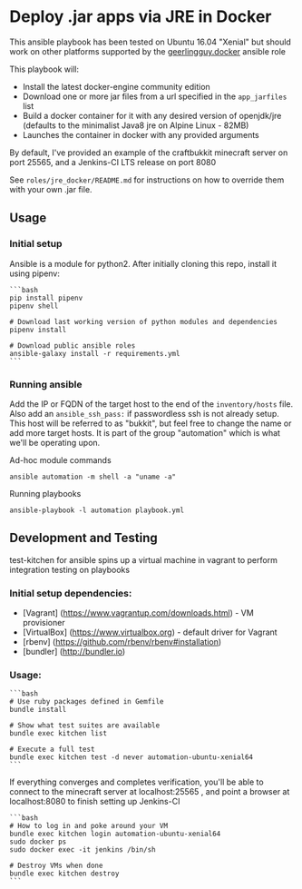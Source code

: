 # Deploy .jar apps via JRE in Docker

This ansible playbook has been tested on Ubuntu 16.04 "Xenial" but should work
on other platforms supported by the
[geerlingguy.docker](https://github.com/geerlingguy/ansible-role-docker/blob/master/meta/main.yml)
ansible role

This playbook will:
 * Install the latest docker-engine community edition
 * Download one or more jar files from a url specified in the `app_jarfiles` list
 * Build a docker container for it with any desired version of openjdk/jre
   (defaults to the minimalist Java8 jre on Alpine Linux - 82MB)
 * Launches the container in docker with any provided arguments

By default, I've provided an example of the craftbukkit minecraft server on port
25565, and a Jenkins-CI LTS release on port 8080

See `roles/jre_docker/README.md` for instructions on how to override them with
your own .jar file.

## Usage

### Initial setup

Ansible is a module for python2. After initially cloning this repo, install it
using pipenv:

    ```bash
    pip install pipenv
    pipenv shell

    # Download last working version of python modules and dependencies
    pipenv install

    # Download public ansible roles
    ansible-galaxy install -r requirements.yml
    ```

### Running ansible

Add the IP or FQDN of the target host to the end of the `inventory/hosts` file.
Also add an `ansible_ssh_pass:` if passwordless ssh is not already setup. This
host will be referred to as "bukkit", but feel free to change the name or add
more target hosts. It is part of the group "automation" which is what we'll be
operating upon.

Ad-hoc module commands

    ansible automation -m shell -a "uname -a"

Running playbooks

    ansible-playbook -l automation playbook.yml

## Development and Testing

test-kitchen for ansible spins up a virtual machine in vagrant to perform
integration testing on playbooks

### Initial setup dependencies:

 * [Vagrant] (https://www.vagrantup.com/downloads.html) - VM provisioner
 * [VirtualBox] (https://www.virtualbox.org) - default driver for Vagrant
 * [rbenv] (https://github.com/rbenv/rbenv#installation)
 * [bundler] (http://bundler.io)

### Usage:

    ```bash
    # Use ruby packages defined in Gemfile
    bundle install

    # Show what test suites are available
    bundle exec kitchen list

    # Execute a full test
    bundle exec kitchen test -d never automation-ubuntu-xenial64
    ```

If everything converges and completes verification, you'll be able to connect to
the minecraft server at localhost:25565 , and point a browser at localhost:8080
to finish setting up Jenkins-CI

    ```bash
    # How to log in and poke around your VM
    bundle exec kitchen login automation-ubuntu-xenial64
    sudo docker ps
    sudo docker exec -it jenkins /bin/sh

    # Destroy VMs when done
    bundle exec kitchen destroy
    ```
